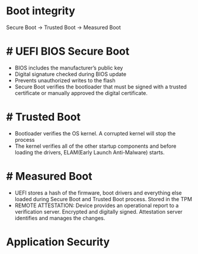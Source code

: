 # Boot integrity

Secure Boot → Trusted Boot → Measured Boot

# # UEFI BIOS Secure Boot

- BIOS includes the manufacturer’s public key
- Digital signature checked during  BIOS update
- Prevents unauthorized writes to the flash
- Secure Boot verifies the bootloader that must be signed with a trusted certificate or manually approved the digital certificate.
# # Trusted Boot
- Bootloader verifies the OS kernel. A  corrupted kernel will stop the process
- The kernel verifies all of the other startup components and before loading the drivers, ELAM(Early Launch Anti-Malware) starts.
# # Measured Boot
- UEFI stores a hash of the firmware, boot drivers and everything else loaded during Secure Boot and Trusted Boot process. Stored in the TPM 
- REMOTE ATTESTATION: Device provides an operational report to a verification server. Encrypted and digitally signed. Attestation server identifies and manages the changes.


# Application Security

